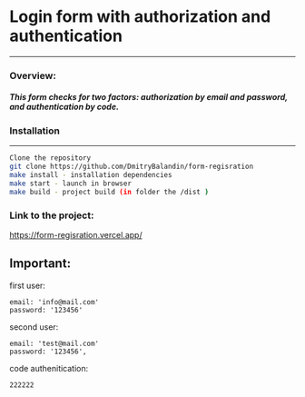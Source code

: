 # Login form with authorization and authentication
________



### Overview:

##### This form checks for two factors: authorization by email and password, and authentication by code.

### Installation
___

```sh
Clone the repository 
git clone https://github.com/DmitryBalandin/form-regisration
make install - installation dependencies
make start - launch in browser
make build - project build (in folder the /dist )
```

### Link to the project:

https://form-regisration.vercel.app/

## Important:
first user:
    
    email: 'info@mail.com'
    password: '123456'
second user:

    email: 'test@mail.com'
    password: '123456',

code authenitication:

    222222